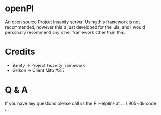 # openPI
An open source Project Insanity server. Using this framework is not recommended, however this is just developed for the luls, and I would personally recommend any other framework other than this.

# Credits
- Sanity -> Project Insanity framework
- Galkon -> Client Mitb #317

# Q & A
If you have any questions please call us the PI Helpline at
...
:telephone_receiver: 905-idk-code
...

